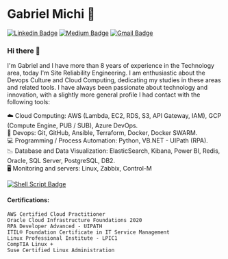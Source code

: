 
# Gabriel Michi 🤖

<!--
[![Github Badge](https://img.shields.io/badge/-Github-000?style=flat-square&logo=Github&logoColor=white&link=https://github.com/gabrielmichi)](https://github.com/gabrielmichi)
[![Linkedin Badge](https://img.shields.io/badge/-LinkedIn-blue?style=flat-square&logo=Linkedin&logoColor=white&link=https://www.linkedin.com/in/gabrielmichi/)](https://www.linkedin.com/in/gabrielmichi/)
[![Gmail Badge](https://img.shields.io/badge/-Gmail-c14438?style=flat-square&logo=Gmail&logoColor=white&link=mailto:gpmlinux@gmail.com)](mailto:gpmlinux@gmail.com)
-->

[![Linkedin Badge](https://img.shields.io/badge/linkedin-%230077B5.svg?&style=for-the-badge&logo=linkedin&logoColor=white&link=https://www.linkedin.com/in/gabrielmichi/)](https://www.linkedin.com/in/gabrielmichi/)
[![Medium Badge](https://img.shields.io/badge/medium-%2312100E.svg?&style=for-the-badge&logo=medium&logoColor=white&link=https://medium.com/@gpmlinux)](https://medium.com/@gpmlinux)
[![Gmail Badge](https://img.shields.io/badge/gmail-%23D14836.svg?&style=for-the-badge&logo=gmail&logoColor=white&link=mailto:gpmlinux@gmail.com)](mailto:gpmlinux@gmail.com)


### Hi there 👋

I'm Gabriel and I have more than 8 years of experience in the Technology area, today I'm Site Reliability Engineering.
I am enthusiastic about the Devops Culture and Cloud Computing, dedicating my studies in these areas and related tools.
I have always been passionate about technology and innovation, with a slightly more general profile I had contact with the following tools:

☁️ Cloud Computing: AWS (Lambda, EC2, RDS, S3, API Gateway, IAM), GCP (Compute Engine, PUB / SUB), Azure DevOps. <br />
🖤 Devops: Git, GitHub, Ansible, Terraform, Docker, Docker SWARM. <br />
💻 Programming / Process Automation: Python, VB.NET - UIPath (RPA). <br />
📉 Database and Data Visualization: ElasticSearch, Kibana, Power BI, Redis, Oracle, SQL Server, PostgreSQL, DB2. <br />
🖥️ Monitoring and servers: Linux, Zabbix, Control-M  <br />


[![Shell Script Badge](https://img.shields.io/badge/shell_script%20-%23121011.svg?&style=for-the-badge&logo=gnu-bash&logoColor=white&link=https://github.com/gabrielmichi/ShellScript)](https://github.com/gabrielmichi/ShellScript)


#### Certifications:
```
AWS Certified Cloud Practitioner
Oracle Cloud Infrastructure Foundations 2020
RPA Developer Advanced - UIPATH
ITIL® Foundation Certificate in IT Service Management
Linux Professional Institute - LPIC1
CompTIA Linux +
Suse Certified Linux Administration
```

<!--
**gabrielmichi/GabrielMichi** is a ✨ _special_ ✨ repository because its `README.md` (this file) appears on your GitHub profile.

Here are some ideas to get you started:

- 🔭 I’m currently working on ...
- 🌱 I’m currently learning ...
- 👯 I’m looking to collaborate on ...
- 🤔 I’m looking for help with ...
- 💬 Ask me about ...
- 📫 How to reach me: ...
- 😄 Pronouns: ...
- ⚡ Fun fact: ...
-->
